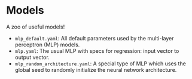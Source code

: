 # Models

A zoo of useful models!

-   `mlp_default.yaml`: All default parameters used by the multi-layer perceptron (MLP) models.
-   `mlp.yaml`: The usual MLP with specs for regression: input vector to output vector.
-   `mlp_random_architecture.yaml`: A special type of MLP which uses the global seed to randomly initialize the neural network architecture.
